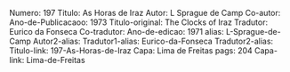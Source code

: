 Numero: 197
Titulo: As Horas de Iraz
Autor: L Sprague de Camp
Co-autor: 
Ano-de-Publicacaoo: 1973
Titulo-original: The Clocks of Iraz
Tradutor: Eurico da Fonseca
Co-tradutor: 
Ano-de-edicao: 1971
alias: L-Sprague-de-Camp
Autor2-alias: 
Tradutor1-alias: Eurico-da-Fonseca
Tradutor2-alias: 
Titulo-link: 197-As-Horas-de-Iraz
Capa: Lima de Freitas
pags: 204
Capa-link: Lima-de-Freitas